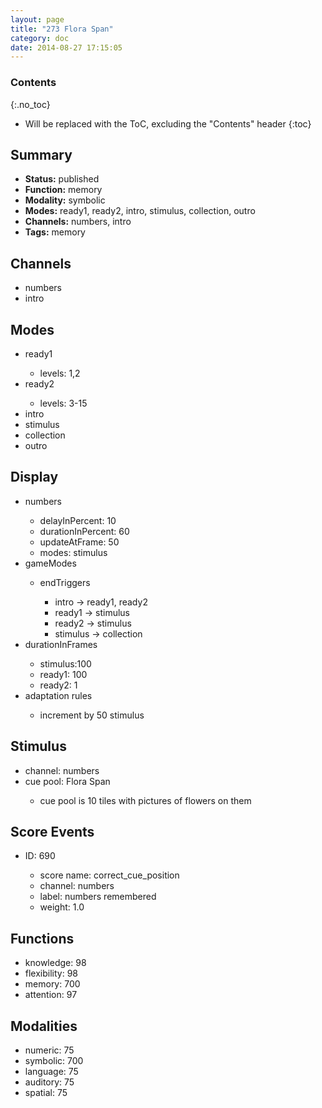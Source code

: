 ```yaml
---
layout: page
title: "273 Flora Span"
category: doc
date: 2014-08-27 17:15:05
---
```


### Contents
{:.no_toc}

* Will be replaced with the ToC, excluding the "Contents" header
{:toc}

## Summary
<p>
<ul>
<li><strong>Status:</strong> published</li>
<li><strong>Function:</strong> memory</li>
<li><strong>Modality:</strong> symbolic</li>
<li><strong>Modes:</strong> ready1, ready2, intro, stimulus, collection, outro</li>
<li><strong>Channels:</strong> numbers, intro</li>
<li><strong>Tags:</strong> memory</li>
</ul>
</p>

## Channels
<p>
<ul>
<li>numbers</li>
<li>intro</li>
</ul>
</p>

## Modes
<p>
<ul>
<li>ready1</li>
<ul>
<li>levels: 1,2</li>
</ul>
<li>ready2</li>
<ul>
<li>levels: 3-15</li>
</ul>
<li>intro</li>
<li>stimulus</li>
<li>collection</li>
<li>outro</li>
</ul>
</p>

## Display
<p>
<ul>
<li>numbers</li>
<ul>
<li>delayInPercent: 10</li>
<li>durationInPercent: 60</li>
<li>updateAtFrame: 50</li>
<li>modes: stimulus</li>
</ul>
<li>gameModes</li>
<ul>
<li>endTriggers</li>
<ul>
<li>intro -> ready1, ready2</li>
<li>ready1 -> stimulus</li>
<li>ready2 -> stimulus</li>
<li>stimulus -> collection</li>
</ul>
</ul>
<li>durationInFrames</li>
<ul>
<li>stimulus:100</li>
<li>ready1: 100</li>
<li>ready2: 1</li>
</ul>
<li>adaptation rules</li>
<ul>
<li>increment by 50 stimulus</li>
</ul>
</ul>
</p>

## Stimulus
<p>
<ul>
<li>channel: numbers</li>
<li>cue pool: Flora Span</li>
<ul>
<li>cue pool is 10 tiles with pictures of flowers on them</li>
</ul>
</ul>
</p>

## Score Events
<p>
<ul>
<li>ID: 690</li>
<ul>
<li>score name: correct_cue_position</li>
<li>channel: numbers</li>
<li>label: numbers remembered</li>
<li>weight: 1.0</li>
</ul>
</ul>
</p>

## Functions
<p>
<ul>
<li>knowledge: 98</li>
<li>flexibility: 98</li>
<li>memory: 700</li>
<li>attention: 97</li>
</ul>
</p>

## Modalities
<p>
<ul>
<li>numeric: 75</li>
<li>symbolic: 700</li>
<li>language: 75</li>
<li>auditory: 75</li>
<li>spatial: 75</li>
</ul>
</p>
